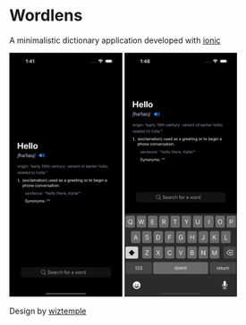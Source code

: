 # Wordlens

A minimalistic dictionary application developed with [ionic](https://ionicframework.com/)

<img src="images/1.png"  width="40%"> <img src="images/4.png"  width="40%">


Design by [wiztemple](https://github.com/wiztemple)
